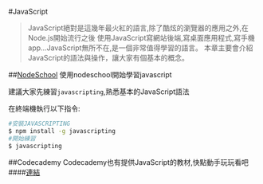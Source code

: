 #JavaScript

>JavaScript絕對是這幾年最火紅的語言,除了酷炫的瀏覽器的應用之外,在Node.js開始流行之後
使用JavaScript寫網站後端,寫桌面應用程式,寫手機app...JavaScript無所不在,是一個非常值得學習的語言。
本章主要會介紹JavaScript的語法與操作，讓大家有個基本的概念。

##[NodeSchool](http://nodeschool.io/)
使用nodeschool開始學習javascript

建議大家先練習`javascripting`,熟悉基本的JavaScript語法

在終端機執行以下指令:
```bash
#安裝JAVASCRIPTING
$ npm install -g javascripting
#開始練習
$ javascripting 
``` 

##Codecademy
Codecademy也有提供JavaScript的教材,快點動手玩玩看吧
####[連結](http://www.codecademy.com/en/tracks/javascript)

